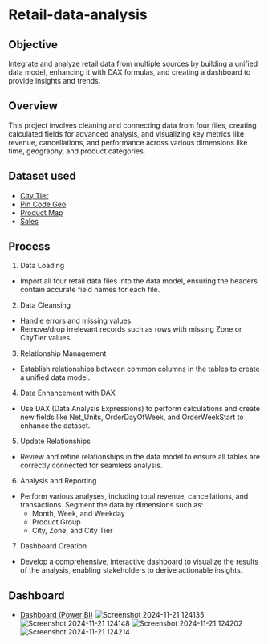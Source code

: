 # Retail-data-analysis
## Objective
Integrate and analyze retail data from multiple sources by building a unified data model, enhancing it with DAX formulas, and creating a dashboard to provide insights and trends.
## Overview
This project involves cleaning and connecting data from four files, creating calculated fields for advanced analysis, and visualizing key metrics like revenue, cancellations, and performance across various dimensions like time, geography, and product categories.
## Dataset used
- <a href="[https://github.com/SourabhaSekharRout/Retail-data-analysis/blob/main/Retail%20Data%20Analysis%20(Power%20BI).pbix](https://github.com/SourabhaSekharRout/Retail-data-analysis/blob/main/Mod3_Raw_CityTier_v0.1.csv)">City Tier</a>
- <a href="[https://github.com/SourabhaSekharRout/Retail-data-analysis/blob/main/Retail%20Data%20Analysis%20(Power%20BI).pbix](https://github.com/SourabhaSekharRout/Retail-data-analysis/blob/main/Mod3_Raw_PinCodeGeo_v0.1.xlsx)">Pin Code Geo</a>
- <a href="[https://github.com/SourabhaSekharRout/Retail-data-analysis/blob/main/Retail%20Data%20Analysis%20(Power%20BI).pbix](https://github.com/SourabhaSekharRout/Retail-data-analysis/blob/main/Mod3_Raw_ProductMap_v0.1.csv)">Product Map</a>
- <a href="[https://github.com/SourabhaSekharRout/Retail-data-analysis/blob/main/Retail%20Data%20Analysis%20(Power%20BI).pbix](https://github.com/SourabhaSekharRout/Retail-data-analysis/blob/main/Mod3_Raw_Sales_v0.1.xlsx)">Sales</a>
## Process
1. Data Loading
- Import all four retail data files into the data model, ensuring the headers contain accurate field names for each file.
2. Data Cleansing
- Handle errors and missing values.
- Remove/drop irrelevant records such as rows with missing Zone or CityTier values.
3. Relationship Management
- Establish relationships between common columns in the tables to create a unified data model.
4. Data Enhancement with DAX
- Use DAX (Data Analysis Expressions) to perform calculations and create new fields like Net_Units, OrderDayOfWeek, and OrderWeekStart to enhance the dataset.
5. Update Relationships
- Review and refine relationships in the data model to ensure all tables are correctly connected for seamless analysis.
6. Analysis and Reporting
- Perform various analyses, including total revenue, cancellations, and transactions. Segment the data by dimensions such as:
  - Month, Week, and Weekday
  - Product Group
  - City, Zone, and City Tier
7. Dashboard Creation
- Develop a comprehensive, interactive dashboard to visualize the results of the analysis, enabling stakeholders to derive actionable insights.
## Dashboard
- <a href="https://github.com/SourabhaSekharRout/Retail-data-analysis/blob/main/Retail%20Data%20Analysis%20(Power%20BI).pbix">Dashboard (Power BI)</a>
![Screenshot 2024-11-21 124135](https://github.com/user-attachments/assets/4783bfde-787f-471b-b59d-ddb87df39bcf)
![Screenshot 2024-11-21 124148](https://github.com/user-attachments/assets/034bb8c1-cded-47bc-8ded-1e1cdcfa5aba)
![Screenshot 2024-11-21 124202](https://github.com/user-attachments/assets/290f1e34-d3bd-400a-8733-8671fa0ae05f)
![Screenshot 2024-11-21 124214](https://github.com/user-attachments/assets/628601ed-bdbb-416f-8852-0d22a3e61878)
